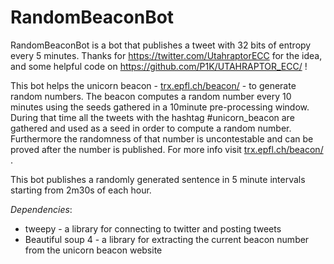 # RandomBeaconBot
RandomBeaconBot is a bot that publishes a tweet with 32 bits of entropy every 5 minutes.
Thanks for https://twitter.com/UtahraptorECC for the idea, and some helpful code on https://github.com/P1K/UTAHRAPTOR_ECC/ !

This bot helps the unicorn beacon - [trx.epfl.ch/beacon/](trx.epfl.ch/beacon/) - to generate random numbers. The beacon computes a random number every 10 minutes using the seeds gathered in a 10minute pre-processing window. During that time all the tweets with the hashtag #unicorn_beacon are gathered and used as a seed in order to compute a random number. Furthermore the randomness of that number is uncontestable and can be proved after the number is published. For more info visit [trx.epfl.ch/beacon/](trx.epfl.ch/beacon/) .

This bot publishes a randomly generated sentence in 5 minute intervals starting from 2m30s of each hour.

_Dependencies_: 
 - tweepy - a library for connecting to twitter and posting tweets
 - Beautiful soup 4 - a library for extracting the current beacon number from the unicorn beacon website
